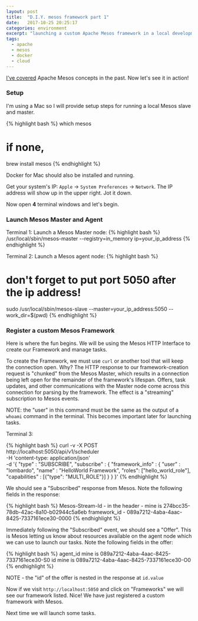 ```yaml
---
layout: post
title:  "D.I.Y. mesos framework part 1"
date:   2017-10-25 20:25:17
categories: environment
excerpt: "launching a custom Apache Mesos framework in a local development environment"
tags:
  - apache
  - mesos
  - docker
  - cloud
---
```


[I've covered](/environment/2017/09/24/intro-to-mesos.html) Apache Mesos concepts in the past.  Now let's see it in action!

### Setup

I'm using a Mac so I will provide setup steps for running a local Mesos slave and master.

{% highlight bash %}
which mesos
# if none,
brew install mesos
{% endhighlight %}

Docker for Mac should also be installed and running.

Get your system's IP: `Apple` -> `System Preferences` -> `Network`.  The IP address will show up in the upper right.  Jot it down.  

Now open **4** terminal windows and let's begin.

### Launch Mesos Master and Agent

Terminal 1: Launch a Mesos Master node:
{% highlight bash %}
/usr/local/sbin/mesos-master --registry=in_memory ip=your_ip_address
{% endhighlight %}

Terminal 2: Launch a Mesos agent node:
{% highlight bash %}
# don't forget to put port 5050 after the ip address!
sudo /usr/local/sbin/mesos-slave --master=your_ip_address:5050 --work_dir=$(pwd)
{% endhighlight %}

### Register a custom Mesos Framework

Here is where the fun begins.  We will be using the Mesos HTTP Interface to create our Framework and manage tasks.

To create the Framework, we must use `curl` or another tool that will keep the connection open.  Why?  The HTTP response to our framework-creation request is "chunked" from the Mesos Master, which results in a connection being left open for the remainder of the framework's lifespan.  Offers, task updates, and other communications with the Master node come across this connection for parsing by the framework.  The effect is a "streaming" subscription to Mesos events.

NOTE:  the "user" in this command must be the same as the output of a `whoami` command in the terminal.  This becomes important later for launching tasks.

Terminal 3:

{% highlight bash %}
curl -v -X POST \
  http://localhost:5050/api/v1/scheduler \
  -H 'content-type: application/json' \
  -d '{
   "type" : "SUBSCRIBE",
    "subscribe"  : {
      "framework_info"  : {
        "user" :  "lombardo",
        "name" :  "HelloWorld Framework",
        "roles": ["hello_world_role"],
        "capabilities" : [{"type": "MULTI_ROLE"}]
      }
    }
  }'
{% endhighlight %}

We should see a "Subscribed" response from Mesos.  Note the following fields in the response:

{% highlight bash %}
Mesos-Stream-Id   - in the header - mine is 274bcc35-78db-42ac-8a10-b02944c5a6eb
framework_id   - 089a7212-4aba-4aac-8425-7337161ece30-0000
{% endhighlight %}

Immediately following the "Subscribed" event, we should see a "Offer".  This is Mesos letting us know about resources available on the agent node which we can use to launch our tasks.  Note the following fields in the offer:

{% highlight bash %}
agent_id      mine is 089a7212-4aba-4aac-8425-7337161ece30-S0
id            mine is 089a7212-4aba-4aac-8425-7337161ece30-O0
{% endhighlight %}

NOTE - the "id" of the offer is nested in the response at `id.value`

Now if we visit `http://localhost:5050` and click on "Frameworks" we will see our framework listed.  Nice!  We have just registered a custom framework with Mesos.

Next time we will launch some tasks.
